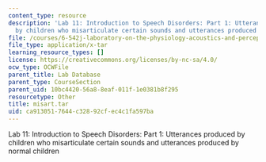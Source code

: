 ```yaml
---
content_type: resource
description: 'Lab 11: Introduction to Speech Disorders: Part 1: Utterances produced
  by children who misarticulate certain sounds and utterances produced by normal children'
file: /courses/6-542j-laboratory-on-the-physiology-acoustics-and-perception-of-speech-fall-2005/ca9130517644c32892cfec4c1fa597ba_misart.tar
file_type: application/x-tar
learning_resource_types: []
license: https://creativecommons.org/licenses/by-nc-sa/4.0/
ocw_type: OCWFile
parent_title: Lab Database
parent_type: CourseSection
parent_uid: 10bc4420-56a8-8eaf-011f-1e0381b8f295
resourcetype: Other
title: misart.tar
uid: ca913051-7644-c328-92cf-ec4c1fa597ba
---
```

Lab 11: Introduction to Speech Disorders: Part 1: Utterances produced by children who misarticulate certain sounds and utterances produced by normal children